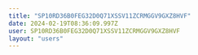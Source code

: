 ```yaml
---
title: "SP10RD36B0FEG32D0Q71XSSV11ZCRMGGV9GXZ8HVF"
date: 2024-02-19T08:36:09.997Z
user: SP10RD36B0FEG32D0Q71XSSV11ZCRMGGV9GXZ8HVF
layout: "users"
---
```

    